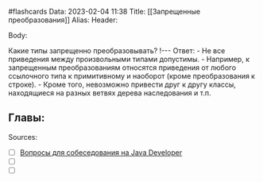 #flashcards
Data: 2023-02-04 11:38
Title: [[Запрещенные преобразования]]
Alias:
Header:




Body:




Какие типы запрещенно преобразовывать?
!---
Ответ:
	- Не все приведения между произвольными типами допустимы.
	- Например, к запрещенным преобразованиям относятся приведения от любого ссылочного типа к примитивному и наоборот (кроме преобразования к строке).
	- Кроме того, невозможно привести друг к другу классы, находящиеся на разных ветвях дерева наследования и т.п.
<!--SR:!2023-03-14,3,270-->




Главы:
-


Sources:
- [ ] [Вопросы для собеседования на Java Developer](https://github.com/enhorse/java-interview/blob/master/README.md#%D0%9E%D0%9E%D0%9F)
- [ ] []()
- [ ] []()
